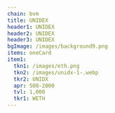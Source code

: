 ```yaml
---
chain: bvm
title: UNIDEX
header1: UNIDEX
header2: UNIDEX
header3: UNIDEX
bgImage: /images/background9.png
items: oneCard
item1:
  tkn1: /images/eth.png
  tkn2: /images/unidx-1-.webp
  tkr2: UNIDX
  apr: 500-2000
  tvl: 1,000
  tkr1: WETH
---
```

